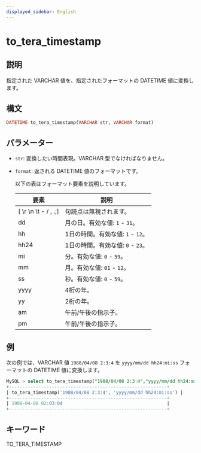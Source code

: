 ```yaml
---
displayed_sidebar: English
---
```


# to_tera_timestamp

## 説明

指定された VARCHAR 値を、指定されたフォーマットの DATETIME 値に変換します。

## 構文

```Haskell
DATETIME to_tera_timestamp(VARCHAR str, VARCHAR format)
```

## パラメーター

- `str`: 変換したい時間表現。VARCHAR 型でなければなりません。

- `format`: 返される DATETIME 値のフォーマットです。

  以下の表はフォーマット要素を説明しています。

  | **要素**           | **説明**                             |
  | --------------------- | ------------------------------------------- |
  | [ \r \n \t - / , .;] | 句読点は無視されます。         |
  | dd                    | 月の日。有効な値: `1` - `31`。 |
  | hh                    | 1日の時間。有効な値: `1` - `12`。  |
  | hh24                  | 1日の時間。有効な値: `0` - `23`。  |
  | mi                    | 分。有効な値: `0` - `59`。           |
  | mm                    | 月。有効な値: `01` - `12`。           |
  | ss                    | 秒。有効な値: `0` - `59`。           |
  | yyyy                  | 4桁の年。                               |
  | yy                    | 2桁の年。                               |
  | am                    | 午前/午後の指示子。                         |
  | pm                    | 午前/午後の指示子。                         |

## 例

次の例では、VARCHAR 値 `1988/04/08 2:3:4` を `yyyy/mm/dd hh24:mi:ss` フォーマットの DATETIME 値に変換します。

```SQL
MySQL > select to_tera_timestamp("1988/04/08 2:3:4","yyyy/mm/dd hh24:mi:ss");
+-----------------------------------------------------------+
| to_tera_timestamp('1988/04/08 2:3:4', 'yyyy/mm/dd hh24:mi:ss') |
+-----------------------------------------------------------+
| 1988-04-08 02:03:04                                       |
+-----------------------------------------------------------+
```

## キーワード

TO_TERA_TIMESTAMP
